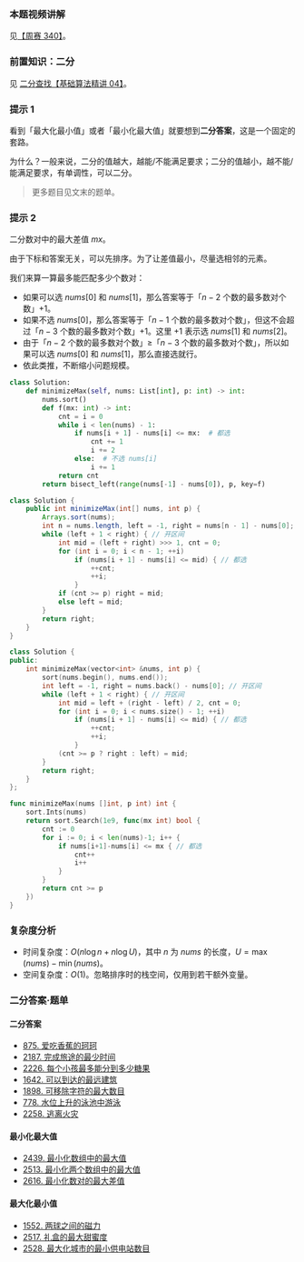 ### 本题视频讲解

见[【周赛 340】](https://www.bilibili.com/video/BV1iN411w7my/)。

### 前置知识：二分

见 [二分查找【基础算法精讲 04】](https://www.bilibili.com/video/BV1AP41137w7/)。

### 提示 1

看到「最大化最小值」或者「最小化最大值」就要想到**二分答案**，这是一个固定的套路。

为什么？一般来说，二分的值越大，越能/不能满足要求；二分的值越小，越不能/能满足要求，有单调性，可以二分。

> 更多题目见文末的题单。

### 提示 2

二分数对中的最大差值 $mx$。

由于下标和答案无关，可以先排序。为了让差值最小，尽量选相邻的元素。

我们来算一算最多能匹配多少个数对：

- 如果可以选 $\textit{nums}[0]$ 和 $\textit{nums}[1]$，那么答案等于「$n-2$ 个数的最多数对个数」$+1$。
- 如果不选 $\textit{nums}[0]$，那么答案等于「$n-1$ 个数的最多数对个数」，但这不会超过「$n-3$ 个数的最多数对个数」$+1$。这里 $+1$ 表示选 $\textit{nums}[1]$ 和 $\textit{nums}[2]$。
- 由于「$n-2$ 个数的最多数对个数」$\ge$「$n-3$ 个数的最多数对个数」，所以如果可以选 $\textit{nums}[0]$ 和 $\textit{nums}[1]$，那么直接选就行。
- 依此类推，不断缩小问题规模。

```py [sol1-Python3]
class Solution:
    def minimizeMax(self, nums: List[int], p: int) -> int:
        nums.sort()
        def f(mx: int) -> int:
            cnt = i = 0
            while i < len(nums) - 1:
                if nums[i + 1] - nums[i] <= mx:  # 都选
                    cnt += 1
                    i += 2
                else:  # 不选 nums[i]
                    i += 1
            return cnt
        return bisect_left(range(nums[-1] - nums[0]), p, key=f)
```

```java [sol1-Java]
class Solution {
    public int minimizeMax(int[] nums, int p) {
        Arrays.sort(nums);
        int n = nums.length, left = -1, right = nums[n - 1] - nums[0]; // 开区间
        while (left + 1 < right) { // 开区间
            int mid = (left + right) >>> 1, cnt = 0;
            for (int i = 0; i < n - 1; ++i)
                if (nums[i + 1] - nums[i] <= mid) { // 都选
                    ++cnt;
                    ++i;
                }
            if (cnt >= p) right = mid;
            else left = mid;
        }
        return right;
    }
}
```

```cpp [sol1-C++]
class Solution {
public:
    int minimizeMax(vector<int> &nums, int p) {
        sort(nums.begin(), nums.end());
        int left = -1, right = nums.back() - nums[0]; // 开区间
        while (left + 1 < right) { // 开区间
            int mid = left + (right - left) / 2, cnt = 0;
            for (int i = 0; i < nums.size() - 1; ++i)
                if (nums[i + 1] - nums[i] <= mid) { // 都选
                    ++cnt;
                    ++i;
                }
            (cnt >= p ? right : left) = mid;
        }
        return right;
    }
};
```

```go [sol1-Go]
func minimizeMax(nums []int, p int) int {
	sort.Ints(nums)
	return sort.Search(1e9, func(mx int) bool {
		cnt := 0
		for i := 0; i < len(nums)-1; i++ {
			if nums[i+1]-nums[i] <= mx { // 都选
				cnt++
				i++
			}
		}
		return cnt >= p
	})
}
```

### 复杂度分析

- 时间复杂度：$O(n\log n + n\log U)$，其中 $n$ 为 $\textit{nums}$ 的长度，$U=\max(\textit{nums})-\min(\textit{nums})$。
- 空间复杂度：$O(1)$。忽略排序时的栈空间，仅用到若干额外变量。

### 二分答案·题单

#### 二分答案

- [875. 爱吃香蕉的珂珂](https://leetcode.cn/problems/koko-eating-bananas/)
- [2187. 完成旅途的最少时间](https://leetcode.cn/problems/minimum-time-to-complete-trips/)
- [2226. 每个小孩最多能分到多少糖果](https://leetcode.cn/problems/maximum-candies-allocated-to-k-children/)
- [1642. 可以到达的最远建筑](https://leetcode.cn/problems/furthest-building-you-can-reach/)
- [1898. 可移除字符的最大数目](https://leetcode.cn/problems/maximum-number-of-removable-characters/)
- [778. 水位上升的泳池中游泳](https://leetcode.cn/problems/swim-in-rising-water/)
- [2258. 逃离火灾](https://leetcode.cn/problems/escape-the-spreading-fire/)

#### 最小化最大值

- [2439. 最小化数组中的最大值](https://leetcode.cn/problems/minimize-maximum-of-array/)
- [2513. 最小化两个数组中的最大值](https://leetcode.cn/problems/minimize-the-maximum-of-two-arrays/)
- [2616. 最小化数对的最大差值](https://leetcode.cn/problems/minimize-the-maximum-difference-of-pairs/)

#### 最大化最小值

- [1552. 两球之间的磁力](https://leetcode.cn/problems/magnetic-force-between-two-balls/)
- [2517. 礼盒的最大甜蜜度](https://leetcode.cn/problems/maximum-tastiness-of-candy-basket/)
- [2528. 最大化城市的最小供电站数目](https://leetcode.cn/problems/maximize-the-minimum-powered-city/)
